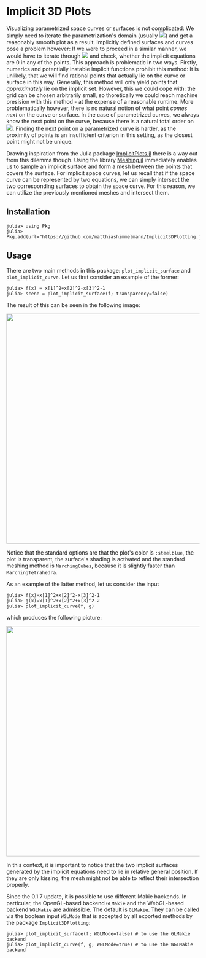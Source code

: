 # Implicit 3D Plots

Visualizing parametrized space curves or surfaces is not complicated: We simply need to iterate the parametrization's domain (usually <img src="https://render.githubusercontent.com/render/math?math=\mathbb{R}">) and get a reasonably smooth plot as a result. Implicitly defined surfaces and curves pose a problem however: If we were to proceed in a similar manner, we would have to iterate through <img src="https://render.githubusercontent.com/render/math?math=\mathbb{R}^3"> and check, whether the implicit equations are 0 in any of the points. This approach is problematic in two ways. Firstly, numerics and potentially instable implicit functions prohibit this method: It is unlikely, that we will find rational points that actually lie on the curve or surface in this way. Generally, this method will only yield points that *approximately* lie on the implicit set. However, this we could cope with: the grid can be chosen arbitrarily small, so thoretically we could reach machine presision with this method - at the expense of a reasonable runtime. More problematically however, there is no natural notion of what point *comes next* on the curve or surface. In the case of parametrized curves, we always know the next point on the curve, because there is a natural total order on <img src="https://render.githubusercontent.com/render/math?math=\mathbb{R}">. Finding the next point on a parametrized curve is harder, as the proximity of points is an insufficient criterion in this setting, as the closest point might not be unique. 

Drawing inspiration from the Julia package [ImplicitPlots.jl](https://github.com/saschatimme/ImplicitPlots.jl "ImplicitPlots.jl") there is a way out from this dilemma though. Using the library [Meshing.jl](https://github.com/JuliaGeometry/Meshing.jl "Meshing.jl") immediately enables us to sample an implicit surface and form a mesh between the points that covers the surface. For implicit space curves, let us recall that if the space curve can be represented by two equations, we can simply intersect the two corresponding surfaces to obtain the space curve. For this reason, we can utilize the previously mentioned meshes and intersect them. 

## Installation

```
julia> using Pkg
julia> Pkg.add(url="https://github.com/matthiashimmelmann/Implicit3DPlotting.jl.git")
```

## Usage

There are two main methods in this package: `plot_implicit_surface` and `plot_implicit_curve`. Let us first consider an example of the former:

```
julia> f(x) = x[1]^2+x[2]^2-x[3]^2-1
julia> scene = plot_implicit_surface(f; transparency=false)
```

The result of this can be seen in the following image: 
<p align="center">
  <img src="https://user-images.githubusercontent.com/65544132/114864346-2b0ec700-9df1-11eb-8ad4-4ef2d4e1c9f3.png" width="600", height="600">
</p>

Notice that the standard options are that the plot's color is `:steelblue`, the plot is transparent, the surface's shading is activated and the standard meshing method is `MarchingCubes`, because it is slightly faster than `MarchingTetrahedra`.

As an example of the latter method, let us consider the input

```
julia> f(x)=x[1]^2+x[2]^2-x[3]^2-1
julia> g(x)=x[1]^2+x[2]^2+x[3]^2-2
julia> plot_implicit_curve(f, g)
```

which produces the following picture:
<p align="center">
  <img src="https://user-images.githubusercontent.com/65544132/114867917-a1152d00-9df5-11eb-9b38-b1fd69a8ce8f.png" width="600", height="600">
</p>

In this context, it is important to notice that the two implicit surfaces generated by the implicit equations need to lie in relative general position. If they are only kissing, the mesh might not be able to reflect their intersection properly.

Since the 0.1.7 update, it is possible to use different Makie backends. In particular, the OpenGL-based backend `GLMakie` and the WebGL-based backend `WGLMakie` are admissible. The default is `GLMakie`. They can be called via the boolean input `WGLMode` that is accepted by all exported methods by the package `Implicit3DPlotting`:

```
julia> plot_implicit_surface(f; WGLMode=false) # to use the GLMakie backend
julia> plot_implicit_curve(f, g; WGLMode=true) # to use the WGLMakie backend
```
